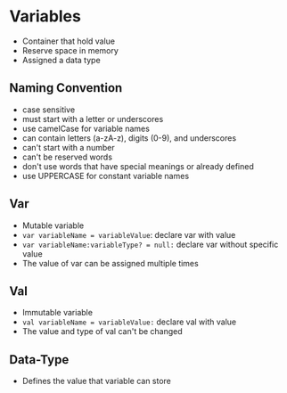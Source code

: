 # Variables
- Container that hold value
- Reserve space in memory
- Assigned a data type

## Naming Convention
- case sensitive
- must start with a letter or underscores
- use camelCase for variable names
- can contain letters (a-zA-z), digits (0-9), and underscores
- can't start with a number
- can't be reserved words
- don't use words that have special meanings or already defined
- use UPPERCASE for constant variable names

## Var
- Mutable variable
- `var variableName = variableValue`: declare var with value
- `var variableName:variableType? = null:` declare var without specific value
- The value of var can be assigned multiple times

## Val
- Immutable variable
- `val variableName = variableValue:` declare val with value
- The value and type of val can't be changed

## Data-Type
- Defines the value that variable can store
